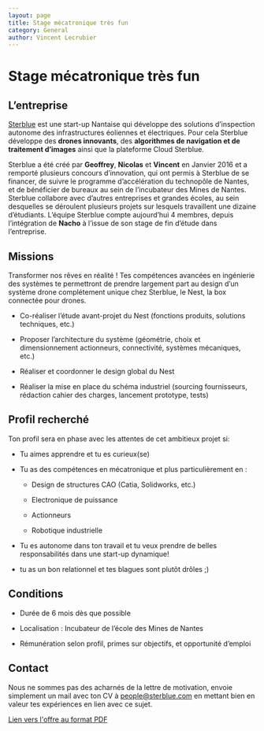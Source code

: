 ```yaml
---
layout: page
title: Stage mécatronique très fun
category: General
author: Vincent Lecrubier
---
```



Stage mécatronique très fun
===========================

L’entreprise
------------

[Sterblue](http://www.sterblue.com) est une start-up Nantaise qui
développe des solutions d’inspection autonome des infrastructures
éoliennes et électriques. Pour cela Sterblue développe des **drones
innovants**, des **algorithmes de navigation et de traitement d’images**
ainsi que la plateforme Cloud Sterblue.

Sterblue a été créé par **Geoffrey**, **Nicolas** et **Vincent** en
Janvier 2016 et a remporté plusieurs concours d’innovation, qui ont
permis à Sterblue de se financer, de suivre le programme d’accélération
du technopôle de Nantes, et de bénéficier de bureaux au sein de
l’incubateur des Mines de Nantes. Sterblue collabore avec d’autres
entreprises et grandes écoles, au sein desquelles se déroulent plusieurs
projets sur lesquels travaillent une dizaine d’étudiants. L’équipe
Sterblue compte aujourd’hui 4 membres, depuis l’intégration de **Nacho**
à l’issue de son stage de fin d’étude dans l’entreprise.

Missions
--------

Transformer nos rêves en réalité ! Tes compétences avancées en
ingénierie des systèmes te permettront de prendre largement part au
design d’un système drone complétement unique chez Sterblue, le Nest, la
box connectée pour drones.

-   Co-réaliser l’étude avant-projet du Nest (fonctions produits,
    solutions techniques, etc.)

-   Proposer l’architecture du système (géométrie, choix et
    dimensionnement actionneurs, connectivité, systèmes
    mécaniques, etc.)

-   Réaliser et coordonner le design global du Nest

-   Réaliser la mise en place du schéma industriel (sourcing
    fournisseurs, rédaction cahier des charges, lancement
    prototype, tests)

Profil recherché
----------------

Ton profil sera en phase avec les attentes de cet ambitieux projet si:

-   Tu aimes apprendre et tu es curieux(se)

-   Tu as des compétences en mécatronique et plus particulièrement en :

    -   Design de structures CAO (Catia, Solidworks, etc.)

    -   Electronique de puissance

    -   Actionneurs

    -   Robotique industrielle

-   Tu es autonome dans ton travail et tu veux prendre de belles
    responsabilités dans une start-up dynamique!

-   tu as un bon relationnel et tes blagues sont plutôt drôles ;)

Conditions
----------

-   Durée de 6 mois dès que possible

-   Localisation : Incubateur de l’école des Mines de Nantes

-   Rémunération selon profil, primes sur objectifs, et opportunité
    d’emploi

Contact
-------

Nous ne sommes pas des acharnés de la lettre de motivation, envoie
simplement un mail avec ton CV à <people@sterblue.com> en mettant bien
en valeur tes expériences en lien avec ce sujet.

[Lien vers l'offre au format PDF](/jobs/pdf/2017-03-01-internship-design-mechatronics.pdf)
